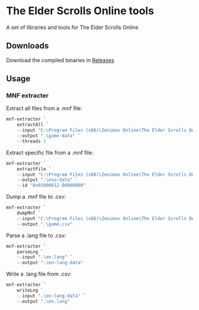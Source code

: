# The Elder Scrolls Online tools

A set of libraries and tools for The Elder Scrolls Online

## Downloads

Download the compiled binaries in [Releases](https://github.com/eso-tools/eso-tools/releases)

## Usage

### MNF extracter

Extract all files from a .mnf file:

```powershell
mnf-extracter `
    extractAll `
    --input "C:\Program Files (x86)\Zenimax Online\The Elder Scrolls Online\game\client\game.mnf" `
    --output ".\game-data" `
    --threads 3
```

Extract specific file from a .mnf file:

```powershell
mnf-extracter `
    extractFile `
    --input "C:\Program Files (x86)\Zenimax Online\The Elder Scrolls Online\depot\eso.mnf" `
    --output ".\eso-data" `
    --id "0x01000012-00000000"
```

Dump a .mnf file to .csv:

```powershell
mnf-extracter `
    dumpMnf `
    --input "C:\Program Files (x86)\Zenimax Online\The Elder Scrolls Online\game\client\game.mnf" `
    --output ".\game.csv"
```

Parse a .lang file to .csv:

```powershell
mnf-extracter `
    parseLng `
    --input ".\en.lang" `
    --output ".\en-lang-data"
```

Write a .lang file from .csv:

```powershell
mnf-extracter `
    writeLng `
    --input ".\en-lang-data" `
    --output ".\en.lang"
```
